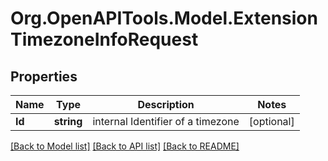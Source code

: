 
# Org.OpenAPITools.Model.ExtensionTimezoneInfoRequest

## Properties

Name | Type | Description | Notes
------------ | ------------- | ------------- | -------------
**Id** | **string** | internal Identifier of a timezone | [optional] 

[[Back to Model list]](../README.md#documentation-for-models)
[[Back to API list]](../README.md#documentation-for-api-endpoints)
[[Back to README]](../README.md)

